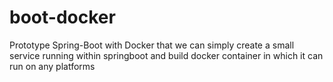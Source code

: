 boot-docker
===========

Prototype Spring-Boot with Docker that we can simply create a small service running within springboot and build docker container in which it can run on any platforms
